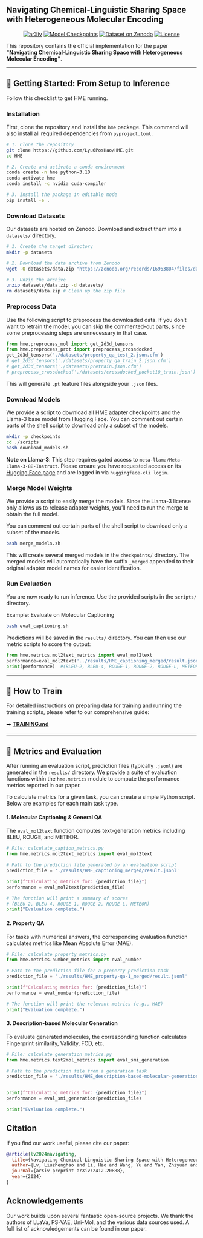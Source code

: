 ## Navigating Chemical-Linguistic Sharing Space with Heterogeneous Molecular Encoding

<div align="center">

[![arXiv](https://img.shields.io/badge/Arxiv-2412.20888-b31b1b.svg?logo=arXiv)](https://arxiv.org/abs/2412.20888)
[![Model Checkpoints](https://img.shields.io/badge/Model-Checkpoints-blue)](https://huggingface.co/collections/GreatCaptainNemo/hme-checkpoints-6772a4b9d3a8d679c97f3bc3)
[![Dataset on Zenodo](https://img.shields.io/badge/Dataset-Zenodo-blue.svg?logo=zenodo)](https://doi.org/10.5281/zenodo.16963804)
[![License](https://img.shields.io/badge/License-Apache%202.0-yellow)](./LICENSE)

</div>

This repository contains the official implementation for the paper **"Navigating Chemical-Linguistic Sharing Space with Heterogeneous Molecular Encoding"**.


---

## 📖 Getting Started: From Setup to Inference

Follow this checklist to get HME running.

### Installation

First, clone the repository and install the `hme` package. This command will also install all required dependencies from `pyproject.toml`.

```bash
# 1. Clone the repository
git clone https://github.com/Lyu6PosHao/HME.git
cd HME

# 2. Create and activate a conda environment
conda create -n hme python=3.10
conda activate hme
conda install -c nvidia cuda-compiler

# 3. Install the package in editable mode
pip install -e .
```

### Download Datasets

Our datasets are hosted on Zenodo. Download and extract them into a `datasets/` directory.

```bash
# 1. Create the target directory
mkdir -p datasets

# 2. Download the data archive from Zenodo
wget -O datasets/data.zip "https://zenodo.org/records/16963804/files/data.zip?download=1"

# 3. Unzip the archive
unzip datasets/data.zip -d datasets/
rm datasets/data.zip # Clean up the zip file
```

### Preprocess Data

Use the following script to preprocess the downloaded data. If you don’t want to retrain the model, you can skip the commented-out parts, since some preprocessing steps are unnecessary in that case.

```python
from hme.preprocess_mol import get_2d3d_tensors
from hme.preprocess_prot import preprocess_crossdocked
get_2d3d_tensors('./datasets/property_qa_test_2.json.cfm')
# get_2d3d_tensors('./datasets/property_qa_train_2.json.cfm')
# get_2d3d_tensors('./datasets/pretrain.json.cfm')
# preprocess_crossdocked('./datasets/crossdocked_pocket10_train.json')
```

This will generate `.pt` feature files alongside your `.json` files.

### Download Models

We provide a script to download all HME adapter checkpoints and the Llama-3 base model from Hugging Face. You can comment out certain parts of the shell script to download only a subset of the models.

```bash
mkdir -p checkpoints
cd ./scripts
bash download_models.sh
```
**Note on Llama-3**: This step requires gated access to `meta-llama/Meta-Llama-3-8B-Instruct`. Please ensure you have requested access on its [Hugging Face page](https://huggingface.co/meta-llama/Meta-Llama-3-8B-Instruct) and are logged in via `huggingface-cli login`.

### Merge Model Weights

We provide a script to easily merge the models. Since the Llama-3 license only allows us to release adapter weights, you’ll need to run the merge to obtain the full model.

You can comment out certain parts of the shell script to download only a subset of the models.

```bash
bash merge_models.sh
```

This will create several merged models in the `checkpoints/` directory. The merged models will automatically have the suffix `_merged` appended to their original adapter model names for easier identification.

### Run Evaluation

You are now ready to run inference. Use the provided scripts in the `scripts/` directory.

Example: Evaluate on Molecular Captioning
```bash
bash eval_captioning.sh
```
Predictions will be saved in the `results/` directory. You can then use our metric scripts to score the output:
```python
from hme.metrics.mol2text_metrics import eval_mol2text
performance=eval_mol2text('../results/HME_captioning_merged/result.jsonl')
print(performance)  #(BLEU-2, BLEU-4, ROUGE-1, ROUGE-2, ROUGE-L, METEOR) will be printed.
```

---

## 📖 How to Train

For detailed instructions on preparing data for training and running the training scripts, please refer to our comprehensive guide:

➡️ **[TRAINING.md](TRAINING.md)**

---

## 📖 Metrics and Evaluation

After running an evaluation script, prediction files (typically `.jsonl`) are generated in the `results/` directory. We provide a suite of evaluation functions within the `hme.metrics` module to compute the performance metrics reported in our paper.


To calculate metrics for a given task, you can create a simple Python script. Below are examples for each main task type.

#### 1. Molecular Captioning & General QA

The `eval_mol2text` function computes text-generation metrics including BLEU, ROUGE, and METEOR.

```python
# File: calculate_caption_metrics.py
from hme.metrics.mol2text_metrics import eval_mol2text

# Path to the prediction file generated by an evaluation script
prediction_file = './results/HME_captioning_merged/result.jsonl'

print(f"Calculating metrics for: {prediction_file}")
performance = eval_mol2text(prediction_file)

# The function will print a summary of scores
# (BLEU-2, BLEU-4, ROUGE-1, ROUGE-2, ROUGE-L, METEOR)
print("Evaluation complete.")

```


#### 2. Property QA

For tasks with numerical answers, the corresponding evaluation function calculates metrics like Mean Absolute Error (MAE).

```python
# File: calculate_property_metrics.py
from hme.metrics.number_metrics import eval_number

# Path to the prediction file for a property prediction task
prediction_file = './results/HME_property-qa-1_merged/result.jsonl'

print(f"Calculating metrics for: {prediction_file}")
performance = eval_number(prediction_file)

# The function will print the relevant metrics (e.g., MAE)
print("Evaluation complete.")
```

#### 3. Description-based Molecular Generation

To evaluate generated molecules, the corresponding function calculates Fingerprint similarity, Validity, FCD, etc.

```python
# File: calculate_generation_metrics.py
from hme.metrics.text2mol_metrics import eval_smi_generation

# Path to the prediction file from a generation task
prediction_file = './results/HME_description-based-molecular-generation_merged/result.jsonl'


print(f"Calculating metrics for: {prediction_file}")
performance = eval_smi_generation(prediction_file)

print("Evaluation complete.")
```



## Citation

If you find our work useful, please cite our paper:
```bibtex
@article{lv2024navigating,
  title={Navigating Chemical-Linguistic Sharing Space with Heterogeneous Molecular Encoding},
  author={Lv, Liuzhenghao and Li, Hao and Wang, Yu and Yan, Zhiyuan and Chen, Zijun and Lin, Zongying and Yuan, Li and Tian, Yonghong},
  journal={arXiv preprint arXiv:2412.20888},
  year={2024}
}
```

## Acknowledgements
Our work builds upon several fantastic open-source projects. We thank the authors of LLaVa, PS-VAE, Uni-Mol, and the various data sources used. A full list of acknowledgements can be found in our paper.
